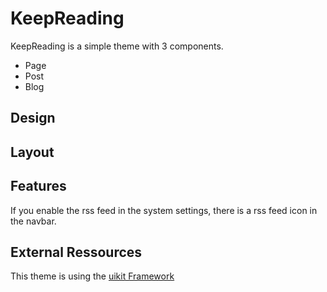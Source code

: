 # KeepReading

KeepReading is a simple theme with 3 components.
- Page
- Post
- Blog
  
Design
---


Layout
---

Features
---
If you enable the rss feed in the system settings, there is a rss feed icon in the navbar.

External Ressources
---
This theme is using the [uikit Framework](https://getuikit.com)
